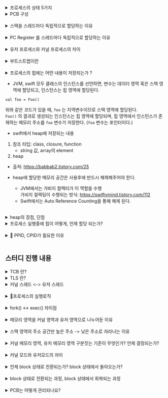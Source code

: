 <details>
<summary>프로세스의 상태 5가지</summary>
<div markdown="1">

- 생성 상태
  - 프로세스가 메모리에 올라와 실행 준비를 완료한 상태
  - 운체가 프로세스 제어블록을 생성하는 상태 (생성 상태가 끝나면 PCB 존재)
- 준비(ready) 상태
  - 생성된 프로세스가 CPU를 얻을 때까지 기다리는 상태
- 실행(running) 상태
  - 준비 상태인 프로세스가 CPU를 얻어 실제 작업을 수행하는 상태
    - CPU를 얻는다 (디스패치)
  - 주어진 시간동안 작업이 완료되지 못했다면, 준비 상태로 돌아가 차례를 기다림 (타임아웃, 클록으로 부터 인터럽트를 받고 타임아웃됨)
- 완료(terminated) 상태
  - 실행 상태의 프로세스가 주어진 시간(타임 슬라이스, 타임 퀀텀)동안 작업을 마쳐, 프로세스 제어블록이 사라진 상태 (완료 상태가 시작되었다면 PCB 제거된 상태)
- 대기(blocked) 상태
  - 프로세스가 특정 이벤트가 발생할 때까지 CPU를 얻어도 당장 명령을 실행할 수 없어서 대기하는 상태
  - ex) IO 작업 실행한 경우 

</div>
</details>

<details>
<summary> PCB 구성 </summary>
<div markdown="1">

- 프로세스 구분자 (PID)
  - 여러 프로세스를 구분하는 아이디
- 메모리 관련 정보
  - 프로세스가 올라간(실행중인) 메모리의 위치 정보
    - 경계 레지스터
    - 한계 레지스터
- 각종 중간값 (상태 저장값)
  - 시분할 시스템과 연관지어 생각할 것 → 상태 저장이 필요함
  - 프로그램 카운터 레지스터
    - 다음에 작업해야할 코드의 위치

</div>
</details>

<br/>

<details>
<summary> 스택을 스레드마다 독립적으로 할당하는 이유 </summary>
<div markdown="1">
스택은 함수 호출 시 전달되는 인자, 되돌아갈 주소값 및 함수 내에서 선언하는 변수 등을 저장하기 위해 사용되는 메모리 공간이므로 스택 메모리 공간이 독립적이라는 것은 독립적인 함수 호출이 가능하다는 것이고 이는 독립적인 실행 흐름이 추가되는 것이다. 따라서 스레드의 정의에 따라 독립적인 실행 흐름을 추가하기 위한 최소 조건으로 독립된 스택을 할당한다.
</div>
</details>

<br/>

<details>
<summary> PC Register 를 스레드마다 독립적으로 할당하는 이유 </summary>
<div markdown="1">
PC 값은 스레드가 명령어의 어디까지 수행하였는지를 나타나게 된다. 스레드는 CPU 를 할당받았다가 스케줄러에 의해 다시 선점당한다. 그렇기 때문에 명령어가 연속적으로 수행되지 못하고 어느 부분까지 수행했는지 기억할 필요가 있다. 따라서 PC 레지스터를 독립적으로 할당한다.
</div>
</details>

<br/>

<details>
<summary>유저 프로세스와 커널 프로세스의 차이</summary>
<div markdown="1">

- 일반 사용자 (일반 프로그램) → 유저 프로세스 실행
  - **운영체제**가 일반 프로그램을 메모리에 올림
  - 일반 사용자의 유저 프로세스 (user process)
  - 유저 메모리 영역만 접근 가능
  - 시스템에 제한된 접근만 가능 
- 운영체제 (운영체제 프로그램)
  - **부트스트랩**이 운영체제 프로그램을 메모리에 올림 → 커널 프로세스 실행
  - 운영체제의 커널 프로세스 (kernel process)
  - 모든 메모리 영역 (유저 메모리 영역 + 커널 메모리 영역)
  - 모든 명령어 실행 가능

</div>
</details>

<br/>

<details>
<summary> 부트스트랩이란</summary>
<div markdown="1">

운영체제를 실행할 때 필요한 초기화 작업을 수행하고, 최종적으로 운영체제를 메모리에 로딩하여 실행시키는 프로그램

- 출처
https://www.techopedia.com/definition/3328/bootstrap#:~:text=A%20bootstrap%20is%20the%20program,program%20such%20as%20the%20OS

</div>
</details>

<br/>


<details>
<summary>프로세스의 힙에는 어떤 내용이 저장되는가 ?</summary>
<div markdown="1">
</div>
</details>

- JVM, swift 모두 클래스의 인스턴스를 선언하면, 변수는 데이터 영역 혹은 스택 영역에 할당되고, 인스턴스는 힙 영역에 할당된다.
```
val foo = Foo()
```
위와 같은 코드가 있을 때, `foo` 는 지역변수이므로 스택 영역에 할당된다.   
`Foo()` 의 결과로 생성되는 인스턴스는 힙 영역에 할당되며, 힙 영역에서 인스턴스가 존재하는 메모리 주소를 `foo` 변수가 저장한다. (`foo` 변수는 포인터이다.)

- swift에서 heap에 저장되는 내용
1. 참조 타입: class, closure, function
   - string 값, array의 element
2. heap
- 출처: https://babbab2.tistory.com/25

- heap에 할당한 메모리 공간은 사용후에 반드시 해제해주어야 한다.
  - JVM에서는 가비지 컬렉터가 이 역할을 수행   
  가비지 컬렉팅이 수행되는 방식: https://swiftymind.tistory.com/112
  - Swift에서는 Auto Reference Counting을 통해 해제 된다.

<br/>

<details>
<summary> heap의 장점, 단점 </summary>
<div markdown="1">  
- 장점	
▪ 메모리 크기에 대한 제한 없음  (but 프로세스 주소 공간을 넘어가면 heap overflow 발생)
▪ 본질적인 범위가 전역이기 때문에, 프로그램의 모든 함수에서 액세스 할 수 있음  

- 단점	
▪ 할당작업, 해제 작업으로 인한 속도 저하  
▪ 힙 손상(이중 해제, 해제 후 사용 등) 작업으로 인한 속도 저하  
▪ 힙 경합(두 개 이상 쓰레드가 동시에 접근하려 할 때 Lock이 걸림)으로 인한 속도 저하  
▪ 메모리를 직접 관리해야 함(해제해주지 않을 시 메모리 누수 발생)  
</div>
</details>

<details>
<summary> 프로세스 실행중에 힙이 어떻게, 언제 할당 되는가?  </summary>
<div markdown="1">
- 힙 사이즈는 프로세스가 메모리에 적재될 때 컴퓨터에 남아있는 Ram 용량에 따라서 결정된다. (런타임에 결정된다. 반면에 코드, 데이터, 스택 영역은 컴파일 타입에 결정된다.)
- 컴퓨터에 남아있는 메모리 용량에 따라서 결정된다.
- heap overflow 발생 가능

</div>
</details>

<br/>

<details>
<summary>🚧 PPID, CPID가 필요한 이유</summary>
<div markdown="1">
- PPID
1. 정의:  
부모 프로세스 ID, 프로세스를 실행시킨 프로세스의 PID
2. 필요한 이유:  ❓

-  PCID
🚧추가 정리 필요
- cpu가 전체 TLB를 비우는 것을 skip할 수 있도록 해준다.  
- 컨텍스트 스위치가 일어날 때, TLB의 페이지 엔트리를 모두 비워진다. 
- page table을 전환하는 비용을 줄여준다. (문맥교환에서나 커널 모드 진입 후 돌아오는 것에서나)
- pcid를 사용하면, 컨텍스트 스위치하는 코드가 TLB에서 유저 페이지 엔트리와 커널 페이지 엔트리를 캐시에서 flush해야 한다. 

- 출처: https://en.wikipedia.org/wiki/Translation_lookaside_buffer
</div>
</details>

<br/>

## 스터디 진행 내용
<details>
<summary> TCB 란? </summary>
<div markdown="1">

- 스레드를 관리하기 위해 커널 메모리 공간에 생성되는 자료 구조
- 스레드를 관리하는데 필요한 정보 갖는다.
- TCB 구성 요소
  1. tid: 스레드 식별자
  2. SP(stack pointer): 스레드의 스택 포인터
  3. PC(program counter): 스레드의 프로그램 카운터
  4. 스레드의 상태 (running, ready, waiting, start, done)
  5. 스레드 레지스터 값
  6. PCB 포인터: 스레드가 속한 프로세스의 pcb를 가리키는 포인터

![TCB와 PCB 연결 모습](https://img1.daumcdn.net/thumb/R1280x0/?scode=mtistory2&fname=https%3A%2F%2Fblog.kakaocdn.net%2Fdn%2FsxO0J%2FbtqEwQ5PbRD%2FkrWKDTE60qcaJpksIFcAy1%2Fimg.jpg)

- 출처: https://en.wikipedia.org/wiki/Thread_control_block
</div>
</details>

<details>
<summary> TLS 란? </summary>
<div markdown="1">
- 스레드별로 전용 저장공간

- 상세 설명
스레드 별로 스택 영역 갖기 때문에, 지역 변수는 스레드마다 메모리 할당된다. 반면에 전역 변수는 스레드간에 공유된다. 스레드 별로 전용 전역변수를 만들고 싶을 때 사용한다.

- swift에서 TLS 사용 방법:   
swift의 스레드는 TLS 로서 `threadDictionary: NSMutableDictionary` 를 제공한다. 
하지만 iOS가 thread에 종속적이지 않은 프로그래밍 방향으로 나아가고 있기 때문에, thread local storag를 사용하는 것은 권장되지 않는다.

- 출처: http://egloos.zum.com/sweeper/v/1985738
</div>
</details>

<details>
<summary> 커널 스레드 <-> 유저 스레드 </summary>
<div markdown="1">
> 💡tip 
> 운영체제가 관리하는 스레드도 알아두면 좋다!


- 출처: https://www.crocus.co.kr/1255
</div>
</details>

<br/>

<details>
<summary> 🚧프로세스의 실행로직 </summary>
<div markdown="1">

</div>
</details>

<br/>

<details>
<summary> fork() <-> exec() 차이점 </summary>
<div markdown="1">
1. fork()
- 프로세스의 주소 공간을 덤프해서 자신과 동일한 자식 프로세스를 생성한다. 
- pid + 1

2. exec()
- 현재 프로세스의 주소 공간을 새로운 프로그램으로 덮어 씌워진다.
  
</div>
</details>

<br/>

<details>
<summary> 메모리 영역을 커널 영역과 유저 영역으로 나누어둔 이유   </summary>
<div markdown="1">

1. 악의적인 의도를 가진 사용자 프로그램이 운영체제의 핵심적인 부분을 조작하지 못하도록 하기 위해서 
2. 운영체제가 사용자 프로그램에서 발생한 오류에 영향받지 않도록 하기 위해 

출처: https://blog.naver.com/PostView.nhn?isHttpsRedirect=true&blogId=sheep_horse&logNo=221271778167

</div>
</details>

<br/>

<details>
<summary>스택 영역의 주소 공간만 높은 주소 -> 낮은 주소로 자라나는 이유</summary>
<div markdown="1">

스택영역은 다른 영역들과 달리 높은 주소에서 낮은 주소로 자라나는 형태를 가진다.

이러한 이유는 스택영역이 운영체제의 핵심인 커널영역을 침범할 수 없기 때문인데 이렇게 된다면 스택영역이 엄청나게 커지더라도 커널영역을 침범하지 않게 된다.

다른 이유는 스택영역과(높은 주소에서 낮은 주소로) 힙영역(낮은 주소에서 높은 주소로)이 공간을 공유하면서 사용하게 되면 공간을 효율적으로 사용할 수 있기 때문이다.(위 그림을 보면 쉽게 이해할 수 있을 것이다.)

스택영역은 후입선출, LIFO(Last In First Out)구조를 가지는데 말 그대로 가장 마지막에 들어간 것이 가장 먼저 나오는 것을 의미한다.

예시를 들면 신문을 쌓아놓고 판매하는 곳이 있다면 구입해 가는 사람들은 맨 위에 있는 신문부터 가져가는 것과 같다.

스택영역은 PUSH와 POP 명령을 통해 작동하는데 PUSH란 스택영역에 데이터를 집어넣을 때 사용되며, POP은 스택영역에서 데이터를 꺼낼 때 사용된다.
출처: https://hdacker.tistory.com/6
</div>
</details>

<br/>

<details>
<summary> 커널 메모리 영역, 유저 메모리 영역 구분짓는 기준이 무엇인가? 언제 결정되는가? </summary>
<div markdown="1">
- 커널 공간의 사이즈를 결정짓는 config 값이 존재
- CONFIG_PAGE_OFFSET
  - 대부분 리눅스 커널 시스템에서 PAGE_OFFSET은 0xC000_0000으로 지정합니다. 그런데 라즈비안은 0x8000_0000으로 지정돼 있습니다. 
- CONFIG_PAGE_OFFSET은 커널 컴파일 시 결정됩니다.   

![커널 메모리 영역이 더 높은 주소를 갖는다.](http://pds20.egloos.com/pds/201906/01/38/c0246238_5cf24288279d3.png)

출처: http://egloos.zum.com/rousalome/v/9997899

</div>
</details>

<br/>

<details>
<summary> 커널 모드와 유저모드의 차이 </summary>
<div markdown="1">
- 커널 모드
1. mode bit가 0일 때를 의미
2. cpu가 운영체제를 실행할 때 의미

- 유저 모드
1. mode bit가 1일 때를 의미
2. cpu가 사용자 프로그램을 실행할 때 의미

- 보안을 해칧 수 있는 명령은 커널 모드에서만 실행할 수 있다.
  - b) 사용자 프로그램이 다른 프로세스의 메모리 영역에 접근하거나, IO 장치에 접근할 수 있으면 보안을 해칠 수 있기 때문이다.
  - 보안을 해칠 수 있는 명령어를 cpu가 수행할 때는 mode bit을 확인하여 커널 모드인지 확인 후 실행한다.
- 커널 모드일 때만 커널 주소공간에 접근할 수 있다.


</div>
</details>

<br/>

<details>
<summary>  언제 block 상태로 전환되는가? block 상태에서 돌아오는가? </summary>
<div markdown="1">

1. block 상태로 전환되는 때  
: 프로세스가 IO 작업과 같이 오래 걸리는 작업을 실행하며, 이 작업이 완료될 때까지 처리할 작업이 없는 경우, block 상태가 된다.

2. block 상태로 돌아오는 때  
: 프로세스가 블락상태가 되었던 원인이 해결되면, 프로세스는 block상태에서 ready 상태가 되어 cpu를 할당받을 수 있는 상태가 된다.
</div>
</details>

<br/>

<details>
<summary> block 상태로 전환되는 과정, block 상태에서 회복되는 과정 </summary>
<div markdown="1">

1. block 싱태로 전환되는 과정
   1. 프로세스가 IO 작업과 같이 시간이 오래 걸리는 작업을 실행하고, 이 작업이 완료될 때까지 수행할 수 있는 작업이 있다면 프로세스는 block 상태가 된다. 
   
2. block 상태에서 회복되는 과정
   1. 예를 들어 디스크 IO 작업이 필요하다면, 프로세스는 디스크 서비스를 받는 큐에 가서 대기한다.
   2. IO 작업이 완료되면, 디스크 컨트롤러는 인터럽트를 걸어서 cpu에게 이를 알린다.
   3. 인터럽트를 처리하기 위해, cpu 제어권이 운영체제로 넘어가간다.
   4. 운영체제는 인터럽트 처리 루틴을 실행하여, IO 작업 결과를 프로세스의 메모리에 옮겨주며 프로세스의 상태를 레디 상태로 바꾼다.

</div>
</details>

<br/>

<details>
<summary> PCB는 어떻게 관리되나요? </summary>
<div markdown="1">

Linked List 방식으로 관리함  

PCB List Head에 PCB들이 생성될 때마다 붙게 된다. 주소값으로 연결이 이루어져 있는 연결리스트이기 때문에 삽입 삭제가 용이함.

즉, 프로세스가 생성되면 해당 PCB가 생성되고 프로세스 완료시 제거됨

</div>
</details>
